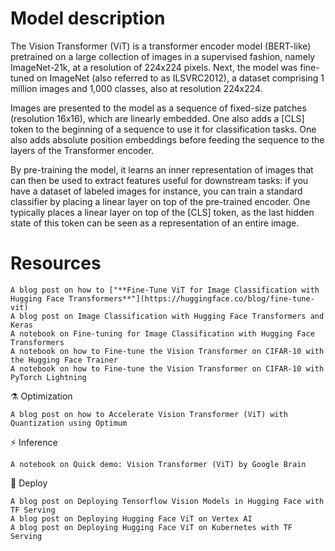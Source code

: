 # Model description

The Vision Transformer (ViT) is a transformer encoder model (BERT-like) pretrained on a large collection of images in a supervised fashion, namely ImageNet-21k, at a resolution of 224x224 pixels. Next, the model was fine-tuned on ImageNet (also referred to as ILSVRC2012), a dataset comprising 1 million images and 1,000 classes, also at resolution 224x224.

Images are presented to the model as a sequence of fixed-size patches (resolution 16x16), which are linearly embedded. One also adds a [CLS] token to the beginning of a sequence to use it for classification tasks. One also adds absolute position embeddings before feeding the sequence to the layers of the Transformer encoder.

By pre-training the model, it learns an inner representation of images that can then be used to extract features useful for downstream tasks: if you have a dataset of labeled images for instance, you can train a standard classifier by placing a linear layer on top of the pre-trained encoder. One typically places a linear layer on top of the [CLS] token, as the last hidden state of this token can be seen as a representation of an entire image.

# Resources
    A blog post on how to ["**Fine-Tune ViT for Image Classification with Hugging Face Transformers**"](https://huggingface.co/blog/fine-tune-vit)
    A blog post on Image Classification with Hugging Face Transformers and Keras
    A notebook on Fine-tuning for Image Classification with Hugging Face Transformers
    A notebook on how to Fine-tune the Vision Transformer on CIFAR-10 with the Hugging Face Trainer
    A notebook on how to Fine-tune the Vision Transformer on CIFAR-10 with PyTorch Lightning

⚗️ Optimization

    A blog post on how to Accelerate Vision Transformer (ViT) with Quantization using Optimum

⚡️ Inference

    A notebook on Quick demo: Vision Transformer (ViT) by Google Brain

🚀 Deploy

    A blog post on Deploying Tensorflow Vision Models in Hugging Face with TF Serving
    A blog post on Deploying Hugging Face ViT on Vertex AI
    A blog post on Deploying Hugging Face ViT on Kubernetes with TF Serving
